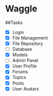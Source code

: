 # Waggle

##Tasks
- [x] Login
- [x] File Management
- [x] File Repository
- [ ] Database
- [x] Models
- [ ] Admin Panel
- [x] User Profile 
- [x] Forums
- [x] Topics
- [x] Posts
- [x] User Avatars
